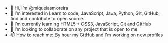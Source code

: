 - 👋 Hi, I’m @miqueiasmoreira
- 👀 I’m interested in Learn to code, JavaScript, Java, Python, Git, GitHub, find and contribute to open source.
- 🌱 I’m currently learning HTML5 + CSS3, JavaScript, Git and GitHub
- 💞️ I’m looking to collaborate on any project that is open to me
- 📫 How to reach me: By hour my GitHub and I'm working on new profiles

<!---
miqueiasmoreira/miqueiasmoreira is a ✨ special ✨ repository because its `README.md` (this file) appears on your GitHub profile.
You can click the Preview link to take a look at your changes.
--->
